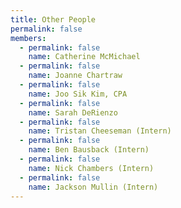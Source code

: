 ```yaml
---
title: Other People
permalink: false
members:
  - permalink: false
    name: Catherine McMichael
  - permalink: false
    name: Joanne Chartraw
  - permalink: false
    name: Joo Sik Kim, CPA
  - permalink: false
    name: Sarah DeRienzo
  - permalink: false
    name: Tristan Cheeseman (Intern)
  - permalink: false
    name: Ben Bausback (Intern)
  - permalink: false
    name: Nick Chambers (Intern)
  - permalink: false
    name: Jackson Mullin (Intern)
---
```

